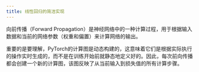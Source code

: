 ```yaml
---
title: 线性回归的简洁实现
---
```

向前传播（Forward Propagation）是神经网络中的一种计算过程，用于根据输入数据和当前的网络参数（权重和偏置）来计算网络的输出。

重要的是要理解，PyTorch的计算图是动态构建的，这意味着它们是根据实际执行的操作实时生成的，而不是在训练开始前就静态地定义好的。因此，每次前向传播都会创建一个新的计算图，该图反映了从当前输入到损失值的所有计算步骤。
